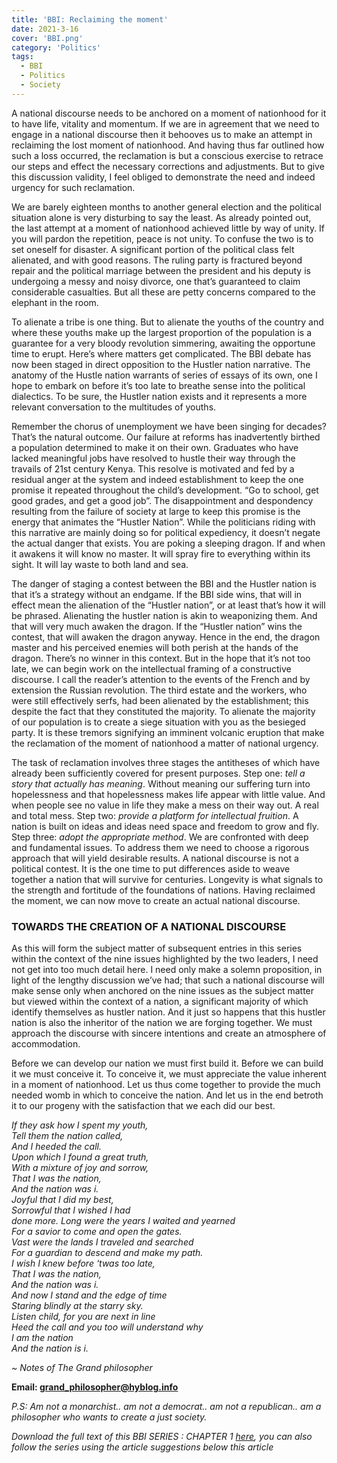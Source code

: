 ```yaml
---
title: 'BBI: Reclaiming the moment'
date: 2021-3-16
cover: 'BBI.png'
category: 'Politics'
tags:
  - BBI
  - Politics
  - Society
---
```


A national discourse needs to be anchored on a moment of nationhood for it to have life, vitality and momentum. If we are in agreement that we need to engage in a national discourse then it behooves us to make an attempt in reclaiming the lost moment of nationhood. And having thus far outlined how such a loss occurred, the reclamation is but a conscious exercise to retrace our steps and effect the necessary corrections and adjustments. But to give this discussion validity, I feel obliged to demonstrate the need and indeed urgency for such reclamation.

We are barely eighteen months to another general election and the political situation alone is very disturbing to say the least. As already pointed out, the last attempt at a moment of nationhood achieved little by way of unity. If you will pardon the repetition, peace is not unity. To confuse the two is to set oneself for disaster. A significant portion of the political class felt alienated, and with good reasons. The ruling party is fractured beyond repair and the political marriage between the president and his deputy is undergoing a messy and noisy divorce, one that’s guaranteed to claim considerable casualties. But all these are petty concerns compared to the elephant in the room.

To alienate a tribe is one thing. But to alienate the youths of the country and where these youths make up the largest proportion of the population is a guarantee for a very bloody revolution simmering, awaiting the opportune time to erupt. Here’s where matters get complicated. The BBI debate has now been staged in direct opposition to the Hustler nation narrative. The anatomy of the Hustle nation warrants of series of essays of its own, one I hope to embark on before it’s too late to breathe sense into the political dialectics. To be sure, the Hustler nation exists and it represents a more relevant conversation to the multitudes of youths.

Remember the chorus of unemployment we have been singing for decades? That’s the natural outcome. Our failure at reforms has inadvertently birthed a population determined to make it on their own. Graduates who have lacked meaningful jobs have resolved to hustle their way through the travails of 21st century Kenya. This resolve is motivated and fed by a residual anger at the system and indeed establishment to keep the one promise it repeated throughout the child’s development. “Go to school, get good grades, and get a good job”. The disappointment and despondency resulting from the failure of society at large to keep this promise is the energy that animates the “Hustler Nation”. While the politicians riding with this narrative are mainly doing so for political expediency, it doesn’t negate the actual danger that exists. You are poking a sleeping dragon. If and when it awakens it will know no master. It will spray fire to everything within its sight. It will lay waste to both land and sea.

The danger of staging a contest between the BBI and the Hustler nation is that it’s a strategy without an endgame. If the BBI side wins, that will in effect mean the alienation of the “Hustler nation”, or at least that’s how it will be phrased. Alienating the hustler nation is akin to weaponizing them. And that will very much awaken the dragon. If the “Hustler nation” wins the contest, that will awaken the dragon anyway. Hence in the end, the dragon master and his perceived enemies will both perish at the hands of the dragon. There’s no winner in this context. But in the hope that it’s not too late, we can begin work on the intellectual framing of a constructive discourse. I call the reader’s attention to the events of the French and by extension the Russian revolution. The third estate and the workers, who were still effectively serfs, had been alienated by the establishment; this despite the fact that they constituted the majority. To alienate the majority of our population is to create a siege situation with you as the besieged party.
It is these tremors signifying an imminent volcanic eruption that make the reclamation of the moment of nationhood a matter of national urgency.

The task of reclamation involves three stages the antitheses of which have already been sufficiently covered for present purposes. Step one: _tell a story that actually has meaning_. Without meaning our suffering turn into hopelessness and that hopelessness makes life appear with little value. And when people see no value in life they make a mess on their way out. A real and total mess. Step two: _provide a platform for intellectual fruition_. A nation is built on ideas and ideas need space and freedom to grow and fly. Step three: _adopt the appropriate method_. We are confronted with deep and fundamental issues. To address them we need to choose a rigorous approach that will yield desirable results. A national discourse is not a political contest. It is the one time to put differences aside to weave together a nation that will survive for centuries. Longevity is what signals to the strength and fortitude of the foundations of nations.
Having reclaimed the moment, we can now move to create an actual national discourse.

### TOWARDS THE CREATION OF A NATIONAL DISCOURSE

As this will form the subject matter of subsequent entries in this series within the context of the nine issues highlighted by the two leaders, I need not get into too much detail here. I need only make a solemn proposition, in light of the lengthy discussion we’ve had; that such a national discourse will make sense only when anchored on the nine issues as the subject matter but viewed within the context of a nation, a significant majority of which identify themselves as hustler nation. And it just so happens that this hustler nation is also the inheritor of the nation we are forging together. We must approach the discourse with sincere intentions and create an atmosphere of accommodation.

Before we can develop our nation we must first build it. Before we can build it we must conceive it. To conceive it, we must appreciate the value inherent in a moment of nationhood. Let us thus come together to provide the much needed womb in which to conceive the nation. And let us in the end betroth it to our progeny with the satisfaction that we each did our best.

<p><em>If they ask how I spent my youth,<br> 
Tell them the nation called,<br>
And I heeded the call.<br>
Upon which I found a great truth, <br>
With a mixture of joy and sorrow,<br>
That I was the nation,<br>
And the nation was i.<br>
Joyful that I did my best,<br>
Sorrowful that I wished I had <br>done more.
Long were the years I waited and yearned<br>
For a savior to come and open the gates.<br>
Vast were the lands I traveled and searched<br>
For a guardian to descend and make my path.<br>
I wish I knew before ‘twas too late, <br>
That I was the nation, <br>
And the nation was i. <br>
And now I stand and the edge of time<br>
Staring blindly at the starry sky.<br>
Listen child, for you are next in line<br>
Heed the call and you too will understand why<br>
I am the nation <br>
And the nation is i.</em></p>

_~ Notes of The Grand philosopher_

**Email: grand_philosopher@hyblog.info**

_P.S: Am not a monarchist.. am not a democrat.. am not a republican.. am a philosopher who wants to create a just society._

_Download the full text of this BBI SERIES : CHAPTER 1 <a href="#">here</a>, you can also follow the series using the article suggestions below this article_
